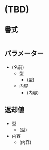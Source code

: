 # (TBD)

## 書式

```Verse
```

## パラメーター

- (名前)
  - 型
    - (型)
  - 内容
    - (内容)

## 返却値

- 型
  - (型)
- 内容
  - (内容)
